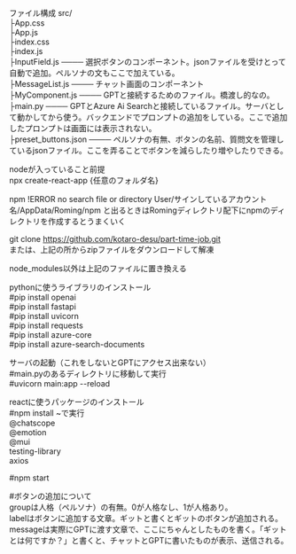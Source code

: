 ファイル構成
src/  
  ├App.css  
  ├App.js  
  ├index.css  
  ├index.js  
  ├InputField.js  ────  選択ボタンのコンポーネント。jsonファイルを受けとって自動で追加。ペルソナの文もここで加えている。  
  ├MessageList.js  ────  チャット画面のコンポーネント  
  ├MyComponent.js  ────  GPTと接続するためのファイル。橋渡し的なの。  
  ├main.py  ────  GPTとAzure Ai Searchと接続しているファイル。サーバとして動かしてから使う。バックエンドでプロンプトの追加をしている。ここで追加したプロンプトは画面には表示されない。  
  ├preset_buttons.json  ────  ペルソナの有無、ボタンの名前、質問文を管理しているjsonファイル。ここを弄ることでボタンを減らしたり増やしたりできる。  

nodeが入っていること前提  
npx create-react-app {任意のフォルダ名}  

npm !ERROR no search file or directory User/サインしているアカウント名/AppData/Roming/npm
と出るときはRomingディレクトリ配下にnpmのディレクトリを作成するとうまくいく

git clone https://github.com/kotaro-desu/part-time-job.git  
または、上記の所からzipファイルをダウンロードして解凍

node_modules以外は上記のファイルに置き換える

pythonに使うライブラリのインストール  
#pip install openai  
#pip install fastapi  
#pip install uvicorn  
#pip install requests  
#pip install azure-core  
#pip install azure-search-documents  

サーバの起動（これをしないとGPTにアクセス出来ない）  
#main.pyのあるディレクトリに移動して実行  
#uvicorn main:app --reload  

reactに使うパッケージのインストール  
#npm install ~で実行  
	@chatscope  
	@emotion  
	@mui  
	testing-library  
	axios  
	

#npm start


#ボタンの追加について  
groupは人格（ペルソナ）の有無。0が人格なし、1が人格あり。  
labelはボタンに追加する文章。ギットと書くとギットのボタンが追加される。  
messageは実際にGPTに渡す文章で、ここにちゃんとしたものを書く。「ギットとは何ですか？」と書くと、チャットとGPTに書いたものが表示、送信される。
